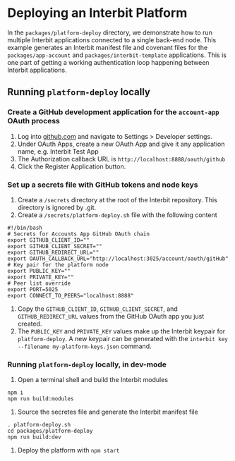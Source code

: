 # Deploying an Interbit Platform

In the `packages/platform-deploy` directory, we demonstrate how to run 
multiple Interbit applications connected to a single back-end node. This 
example generates an Interbit manifest file and covenant files for the 
`packages/app-account` and `packages/interbit-template` applications. 
This is one part of getting a working authentication loop happening 
between Interbit applications. 

## Running `platform-deploy` locally

### Create a GitHub development application for the `account-app` OAuth process

1. Log into [github.com](https://github.com) and navigate to Settings > 
Developer settings. 
1. Under OAuth Apps, create a new OAuth App and give it any application name, 
e.g. Interbit Test App
1. The Authorization callback URL is `http://localhost:8888/oauth/github`
1. Click the Register Application button.

### Set up a secrets file with GitHub tokens and node keys

1. Create a `/secrets` directory at the root of the Interbit repository. This 
directory is ignored by .git. 
1. Create a `/secrets/platform-deploy.sh` file with the following content
```
#!/bin/bash
# Secrets for Accounts App GitHub OAuth chain
export GITHUB_CLIENT_ID=""
export GITHUB_CLIENT_SECRET=""
export GITHUB_REDIRECT_URL=""
export OAUTH_CALLBACK_URL="http://localhost:3025/account/oauth/gitHub"
# Key pair for the platform node
export PUBLIC_KEY=""
export PRIVATE_KEY=""
# Peer list override
export PORT=5025
export CONNECT_TO_PEERS="localhost:8888"
```
1. Copy the `GITHUB_CLIENT_ID`, `GITHUB_CLIENT_SECRET`, and 
`GITHUB_REDIRECT_URL` 
values from the GitHub OAuth app you just created. 
1. The `PUBLIC_KEY` and `PRIVATE_KEY` values make up the Interbit keypair for 
`platform-deploy`. A new keypair can be generated with the 
`interbit key --filename my-platform-keys.json` command.  

### Running `platform-deploy` locally, in dev-mode

1. Open a terminal shell and build the Interbit modules
```
npm i
npm run build:modules
```
1. Source the secretes file and generate the Interbit manifest file
```
. platform-deploy.sh
cd packages/platform-deploy
npm run build:dev
```
1. Deploy the platform with `npm start`
